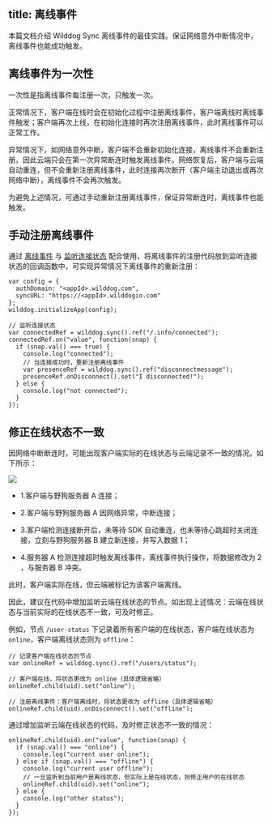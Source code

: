 title:  离线事件
---

本篇文档介绍 Wilddog Sync 离线事件的最佳实践。保证网络意外中断情况中，离线事件也能成功触发。

## 离线事件为一次性

一次性是指离线事件每注册一次，只触发一次。

正常情况下，客户端在线时会在初始化过程中注册离线事件，客户端离线时离线事件触发；客户端再次上线，在初始化连接时再次注册离线事件，此时离线事件可以正常工作。

异常情况下，如网络意外中断，客户端不会重新初始化连接，离线事件不会重新注册。因此云端只会在第一次异常断连时触发离线事件。网络恢复后，客户端与云端自动重连，但不会重新注册离线事件，此时连接再次断开（客户端主动退出或再次网络中断），离线事件不会再次触发。

为避免上述情况，可通过手动重新注册离线事件，保证异常断连时，离线事件也能触发。

## 手动注册离线事件
通过 [离线事件](/sync/Android/guide/offline-capabilities.html#离线事件) 与 [监听连接状态](/sync/Android/guide/offline-capabilities.html#监听连接状态) 配合使用，将离线事件的注册代码放到监听连接状态的回调函数中，可实现异常情况下离线事件的重新注册：

```
var config = {
  authDomain: "<appId>.wilddog.com",
  syncURL: "https://<appId>.wilddogio.com"
};
wilddog.initializeApp(config);

// 监听连接状态
var connectedRef = wilddog.sync().ref("/.info/connected");
connectedRef.on("value", function(snap) {
  if (snap.val() === true) {
    console.log("connected");
    // 当连接成功时，重新注册离线事件
    var presenceRef = wilddog.sync().ref("disconnectmessage");
    presenceRef.onDisconnect().set("I disconnected!");
  } else {
    console.log("not connected");
  }
});
```

## 修正在线状态不一致

因网络中断断连时，可能出现客户端实际的在线状态与云端记录不一致的情况。如下所示：

![](/images/offlinebp.jpg)

- 1.客户端与野狗服务器 A 连接；

- 2.客户端与野狗服务器 A 因网络异常，中断连接；
      
- 3.客户端检测连接断开后，未等待 SDK 自动重连，也未等待心跳超时关闭连接，立刻与野狗服务器 B 建立新连接，并写入数据 1；

- 4.服务器 A 检测连接超时触发离线事件，离线事件执行操作，将数据修改为 2 ，与服务器 B 冲突。

此时，客户端实际在线，但云端被标记为该客户端离线。

因此，建议在代码中增加监听云端在线状态的节点。如出现上述情况：云端在线状态与当前实际的在线状态不一致，可及时修正。

例如，节点 `/user-status` 下记录着所有客户端的在线状态，客户端在线状态为 `online`，客户端离线状态则为 `offline`：

```
// 记录客户端在线状态的节点
var onlineRef = wilddog.sync().ref("/users/status");

// 客户端在线，将状态更改为 online（具体逻辑省略）
onlineRef.child(uid).set("online");

// 注册离线事件：客户端离线时，将状态更改为 offline（具体逻辑省略）
onlineRef.child(uid).onDisconnect().set("offline");
```

通过增加监听云端在线状态的代码，及时修正状态不一致的情况：

```
onlineRef.child(uid).on("value", function(snap) {
  if (snap.val() === "online") {
    console.log("current user online");
  } else if (snap.val() === "offline") {
    console.log("current user offline");
    // 一旦监听到当前用户是离线状态，但实际上是在线状态，则修正用户的在线状态
    onlineRef.child(uid).set("online");
  } else {
    console.log("other status");
  }
});
```
